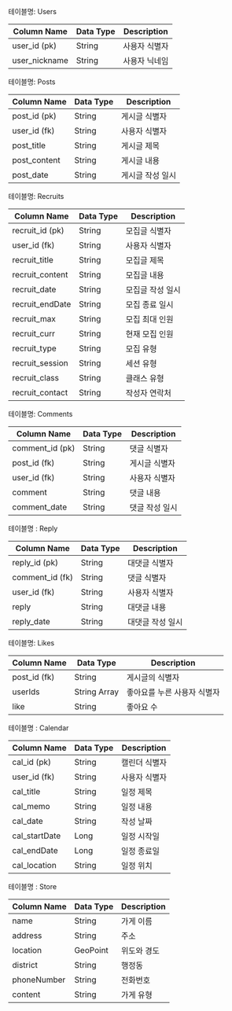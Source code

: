 테이블명: Users

| Column Name   | Data Type | Description  |
|---------------|-----------|--------------|
| user_id (pk)  | String    | 사용자 식별자 |
| user_nickname | String    | 사용자 닉네임 |

테이블명: Posts

| Column Name | Data Type| Description    |
|-------------|----------|----------------|
| post_id (pk)| String   | 게시글 식별자   |
| user_id (fk)| String   | 사용자 식별자   |
| post_title  | String   | 게시글 제목     |
| post_content| String   | 게시글 내용     |
| post_date   | String   | 게시글 작성 일시|

테이블명: Recruits

| Column Name    | Data Type| Description    |
|----------------|----------|----------------|
| recruit_id (pk)| String   | 모집글 식별자   |
| user_id (fk)   | String   | 사용자 식별자   |
| recruit_title  | String   | 모집글 제목     |
| recruit_content| String   | 모집글 내용     |
| recruit_date   | String   | 모집글 작성 일시|
| recruit_endDate| String   | 모집 종료 일시  |
| recruit_max    | String   | 모집 최대 인원  |
| recruit_curr   | String   | 현재 모집 인원  |
| recruit_type   | String   | 모집 유형       |
| recruit_session| String   | 세션 유형       |
| recruit_class  | String   | 클래스 유형     |
| recruit_contact| String   | 작성자 연락처   |

테이블명: Comments

| Column Name    | Data Type| Description  |
|----------------|----------|--------------|
| comment_id (pk)| String   | 댓글 식별자   |
| post_id (fk)   | String   | 게시글 식별자 |
| user_id (fk)   | String   | 사용자 식별자 |
| comment        | String   | 댓글 내용     |
| comment_date   | String   | 댓글 작성 일시|

테이블명 : Reply

| Column Name    | Data Type| Description    |
|----------------|----------|----------------|
| reply_id (pk)  | String   | 대댓글 식별자   |
| comment_id (fk)| String   | 댓글 식별자     |
| user_id (fk)   | String   | 사용자 식별자   |
| reply          | String   | 대댓글 내용     |
| reply_date     | String   | 대댓글 작성 일시|

테이블명: Likes

| Column Name | Data Type   | Description              |
|-------------|-------------|--------------------------|
| post_id (fk)| String      | 게시글의 식별자           |
| userIds     | String Array| 좋아요를 누른 사용자 식별자|
| like        | String      | 좋아요 수                 |

테이블명 : Calendar

| Column Name  | Data Type| Description |
|--------------|----------|-------------|
| cal_id (pk)  | String   | 캘린더 식별자|
| user_id (fk) | String   | 사용자 식별자|
| cal_title    | String   | 일정 제목    |
| cal_memo     | String   | 일정 내용    |
| cal_date     | String   | 작성 날짜    |
| cal_startDate| Long     | 일정 시작일  |
| cal_endDate  | Long     | 일정 종료일  |
| cal_location | String   | 일정 위치    |

테이블명 : Store

| Column Name| Data Type| Description|
|------------|----------|------------|
| name       | String   | 가게 이름   |
| address    | String   | 주소        |
| location   | GeoPoint | 위도와 경도 |
| district   | String   | 행정동      |
| phoneNumber| String   | 전화번호    |
| content    | String   | 가게 유형   |
